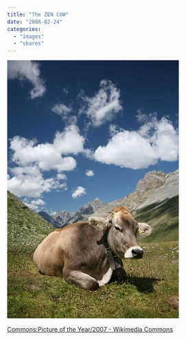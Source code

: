 ```yaml
---
title: "The ZEN COW"
date: "2008-02-24"
categories: 
  - "images"
  - "shares"
---
```


![](images/4wnP83SaF5tnh3cp86F4mSh3_400.jpg)

[Commons:Picture of the Year/2007 - Wikimedia Commons](http://commons.wikimedia.org/wiki/Commons:Picture_of_the_Year/2007)
